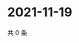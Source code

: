 # 2021-11-19

共 0 条

<!-- BEGIN WEIBO -->
<!-- 最后更新时间 Fri Nov 19 2021 08:13:54 GMT+0800 (China Standard Time) -->

<!-- END WEIBO -->
